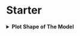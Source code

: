# Starter

<div style='width:1000px;margin:auto'>


<details><summary><b>Plot Shape of The Model</b></summary><p>
```
from tensorflow.keras.utils import plot_model

plot_model(model, to_file='model_plot4a.png', show_shapes=True, show_layer_names=True)
```
</p></details>

<details><summary><b>Save & Load Model</b></summary><p>
```
#NOTE: This is only available for Sequential and Functional API and NOT for Subclass API.
# But you can use save_weights() and load_weights() to save and restore the model parameters!
# Save Model.
model.save("my_keras_model.h5")

# Load Model.
model = tf.keras.models.load_model("my_keras_model.h5")
```

```
# Using Checkpints
checkpoint_cb = keras.callbacks.ModelCheckpoint("my_keras_model.h5",
save_best_only=True)

history = model.fit(X_train, y_train, epochs=10,
				validation_data=(X_valid, y_valid),
				callbacks=[checkpoint_cb])

model = keras.models.load_model("my_keras_model.h5") # rollback to best model

```
</p></details>

<details><summary><b>Plot Training & Validation Losses</b></summary><p>
```
import matplotlib as mpl
import matplotlib.pyplot as plt

def plot_learning_curves(loss, val_loss):
    plt.plot(np.arange(len(loss)) + 0.5, loss, "b.-", label="Training loss")
    plt.plot(np.arange(len(val_loss)) + 1, val_loss, "r.-", label="Validation loss")
    plt.gca().xaxis.set_major_locator(mpl.ticker.MaxNLocator(integer=True))
    plt.axis([1, 20, 0, 0.05])
    plt.legend(fontsize=14)
    plt.xlabel("Epochs")
    plt.ylabel("Loss")
    plt.grid(True)
    return plt

plt.figure(figsize=(12, 5))
plot_learning_curves(history.history["loss"], history.history["val_loss"])
plt.show()

```
</p></details>
</div>